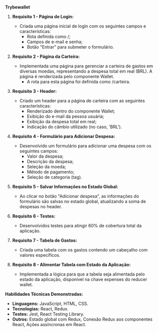 **Trybewallet**

1. **Requisito 1 - Página de Login:**
   - Criada uma página inicial de login com os seguintes campos e características:
      - Rota definida como /;
      - Campos de e-mail e senha;
      - Botão "Entrar" para submeter o formulário.

2. **Requisito 2 - Página da Carteira:**
   - Implementada uma página para gerenciar a carteira de gastos em diversas moedas, representando a despesa total em real (BRL). A página é renderizada pelo componente Wallet.
      - A rota para esta página foi definida como /carteira.

3. **Requisito 3 - Header:**
   - Criado um header para a página de carteira com as seguintes características:
      - Renderizado dentro do componente Wallet;
      - Exibição do e-mail da pessoa usuária;
      - Exibição da despesa total em real;
      - Indicação do câmbio utilizado (no caso, 'BRL').

4. **Requisito 4 - Formulário para Adicionar Despesa:**
   - Desenvolvido um formulário para adicionar uma despesa com os seguintes campos:
      - Valor da despesa;
      - Descrição da despesa;
      - Seleção da moeda;
      - Método de pagamento;
      - Seleção de categoria (tag).

5. **Requisito 5 - Salvar Informações no Estado Global:**
   - Ao clicar no botão "Adicionar despesa", as informações do formulário são salvas no estado global, atualizando a soma de despesas no header.

6. **Requisito 6 - Testes:**
   - Desenvolvidos testes para atingir 60% de cobertura total da aplicação.

7. **Requisito 7 - Tabela de Gastos:**
   - Criada uma tabela com os gastos contendo um cabeçalho com valores específicos.

8. **Requisito 8 - Alimentar Tabela com Estado da Aplicação:**
   - Implementada a lógica para que a tabela seja alimentada pelo estado da aplicação, disponível na chave expenses do reducer wallet.


**Habilidades Técnicas Demonstradas:**
- **Linguagens:** JavaScript, HTML, CSS.
- **Tecnologias:** React, Redux.
- **Testes:** Jest, React Testing Library.
- **Outros:** Estado global com Redux, Conexão Redux aos componentes React, Ações assíncronas em React.
